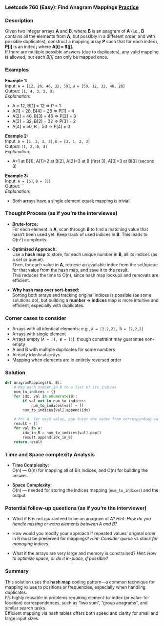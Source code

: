 ### Leetcode 760 (Easy): Find Anagram Mappings [Practice](https://leetcode.com/problems/find-anagram-mappings)

### Description  
Given two integer arrays **A** and **B**, where **B** is an anagram of **A** (i.e., **B** contains all the elements from **A**, but possibly in a different order, and with possible duplicates), construct a mapping array **P** such that for each index *i*, **P\[i\]** is an index *j* where **A\[i\] = B\[j\]**.  
If there are multiple possible answers (due to duplicates), any valid mapping is allowed, but each *B\[j\]* can only be mapped once.

### Examples  

**Example 1:**  
Input: `A = [12, 28, 46, 32, 50]`, `B = [50, 12, 32, 46, 28]`  
Output: `[1, 4, 3, 2, 0]`  
*Explanation:*
- A = 12, B[1] = 12 ⇒ P = 1
- A[1] = 28, B[4] = 28 ⇒ P[1] = 4
- A[2] = 46, B[3] = 46 ⇒ P[2] = 3
- A[3] = 32, B[2] = 32 ⇒ P[3] = 2
- A[4] = 50, B = 50 ⇒ P[4] = 0

**Example 2:**  
Input: `A = [1, 2, 3, 3]`, `B = [3, 1, 2, 3]`  
Output: `[1, 2, 0, 3]`  
*Explanation:*
- A=1 at B[1], A[1]=2 at B[2], A[2]=3 at B (first 3), A[3]=3 at B[3] (second 3)

**Example 3:**  
Input: `A = [5]`, `B = [5]`  
Output: ``  
*Explanation:*  
- Both arrays have a single element equal; mapping is trivial.

### Thought Process (as if you’re the interviewee)  
- **Brute-force:**  
  For each element in **A**, scan through **B** to find a matching value that hasn’t been used yet. Keep track of used indices in **B**. This leads to O(n²) complexity.

- **Optimized Approach:**  
  Use a **hash map** to store, for each unique number in **B**, all its indices (as a set or queue).  
  Then, for each value in **A**, retrieve an available index from the set/queue for that value from the hash map, and save it to the result.  
  This reduces the time to O(n), since hash map lookups and removals are efficient.

- **Why hash map over sort-based:**  
  Sorting both arrays and tracking original indices is possible (as some solutions do), but building a **number -> indices** map is more intuitive and efficient, especially with duplicates.

### Corner cases to consider  
- Arrays with all identical elements: e.g., `A = [2,2,2], B = [2,2,2]`  
- Arrays with single element  
- Arrays empty (`A = [], B = []`), though constraint may guarantee non-empty  
- A and B with multiple duplicates for some numbers  
- Already identical arrays  
- Mapping when elements are in entirely reversed order

### Solution

```python
def anagramMappings(A, B):
    # Map each number in B to a list of its indices
    num_to_indices = {}
    for idx, val in enumerate(B):
        if val not in num_to_indices:
            num_to_indices[val] = []
        num_to_indices[val].append(idx)
    
    # For A, for each value, pop (use) one index from corresponding value in B
    result = []
    for val in A:
        idx_in_B = num_to_indices[val].pop()
        result.append(idx_in_B)
    return result
```

### Time and Space complexity Analysis  

- **Time Complexity:**  
  O(n) — O(n) for mapping all of B’s indices, and O(n) for building the answer.

- **Space Complexity:**  
  O(n) — needed for storing the indices mapping (`num_to_indices`) and the output.

### Potential follow-up questions (as if you’re the interviewer)  

- What if B is not guaranteed to be an anagram of A?
  *Hint: How do you handle missing or extra elements between A and B?*

- How would you modify your approach if repeated values’ original order in B must be preserved for mappings?
  *Hint: Consider queue vs stack for managing indices.*

- What if the arrays are very large and memory is constrained?
  *Hint: How to optimize space, or do it in-place, if possible?*

### Summary
This solution uses the **hash map** coding pattern—a common technique for mapping values to positions or frequencies, especially when handling duplicates.  
It’s highly reusable in problems requiring element-to-index (or value-to-location) correspondences, such as “two sum”, “group anagrams”, and similar search tasks.  
Efficient mapping via hash tables offers both speed and clarity for small and large input sizes.
